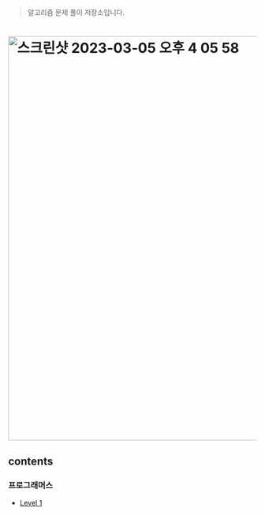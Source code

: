 > 알고리즘 문제 풀이 저장소입니다. 

# <img width="820" alt="스크린샷 2023-03-05 오후 4 05 58" src="https://user-images.githubusercontent.com/90955152/222946729-113f0533-f1e3-4da7-ba80-6f3a60cb1108.png">

## contents

### 프로그래머스
* [Level 1](https://github.com/Youth787/Programmers/tree/main/src/Level%201)

